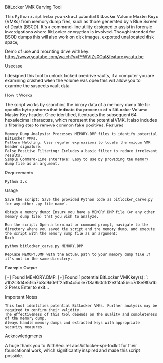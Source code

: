 BitLocker VMK Carving Tool

This Python script helps you extract potential BitLocker Volume Master Keys (VMKs) from memory dump files, such as those generated by a Blue Screen of Death (BSOD). It's a command-line utility designed to assist in forensic investigations where BitLocker encryption is involved. Though intended for BSOD dumps this will also work on disk images, exported unallocated disk space, 

Demo of use and mounting drive with key: https://www.youtube.com/watch?v=PFWVIZsGOaI&feature=youtu.be

Usecase

I designed this tool to unlock locked onedrive vaults, if a computer you are examining crashed when the volume was open this will allow you to examine the suspects vault data

How It Works

The script works by searching the binary data of a memory dump file for specific byte patterns that indicate the presence of a BitLocker Volume Master Key header. Once identified, it extracts the subsequent 64 hexadecimal characters, which represent the potential VMK. It also includes a filtering step to remove common false positives.
Features

    Memory Dump Analysis: Processes MEMORY.DMP files to identify potential BitLocker VMKs.
    Pattern Matching: Uses regular expressions to locate the unique VMK header signature.
    False Positive Filtering: Includes a basic filter to reduce irrelevant results.
    Simple Command-Line Interface: Easy to use by providing the memory dump file as an argument.

Requirements

    Python 3.x

Usage

    Save the script: Save the provided Python code as bitlocker_carve.py (or any other .py file name).

    Obtain a memory dump: Ensure you have a MEMORY.DMP file (or any other memory dump file) that you wish to analyze.

    Run the script: Open a terminal or command prompt, navigate to the directory where you saved the script and the memory dump, and execute the script with the memory dump file as an argument:
    Bash

    python bitlocker_carve.py MEMORY.DMP

    Replace MEMORY.DMP with the actual path to your memory dump file if it's not in the same directory.

Example Output

[+] Found MEMORY.DMP.
[+] Found 1 potential BitLocker VMK key(s):
    1: a1b2c3d4e5f6a7b8c9d0e1f2a3b4c5d6e7f8a9b0c1d2e3f4a5b6c7d8e9f0a1b2
Press Enter to exit...

Important Notes

    This tool identifies potential BitLocker VMKs. Further analysis may be required to confirm their validity.
    The effectiveness of this tool depends on the quality and completeness of the memory dump.
    Always handle memory dumps and extracted keys with appropriate security measures.

Acknowledgments

A huge thank you to WithSecureLabs/bitlocker-spi-toolkit for their foundational work, which significantly inspired and made this script possible.
